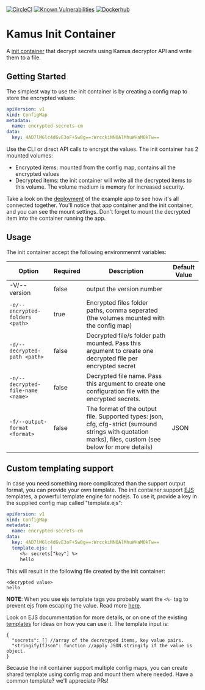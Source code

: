 [![CircleCI](https://circleci.com/gh/Soluto/kamus.svg?style=svg)](https://circleci.com/gh/Soluto/kamus) [![Known Vulnerabilities](https://snyk.io/test/github/soluto/kamus/badge.svg?targetFile=init-container/package.json)](https://snyk.io/test/github/soluto/kamus) [![Dockerhub](https://images.microbadger.com/badges/image/soluto/kamus-init-container.svg)](https://microbadger.com/images/soluto/kamus-init-container "Get your own image badge on microbadger.com")
# Kamus Init Container
A [init container](https://kubernetes.io/docs/concepts/workloads/pods/init-containers/) that decrypt secrets using Kamus decryptor API and write them to a file.

## Getting Started
The simplest way to use the init container is by creating a config map to store the encrypted values:
```yaml
apiVersion: v1
kind: ConfigMap
metadata:
  name: encrypted-secrets-cm
data:
  key: 4AD7lM6lc4dGvE3oF+5w8g==:WrcckiNNOAlMhuWHaM0kTw==
```
Use the CLI or direct API calls to encrypt the values.
The init container has 2 mounted volumes:
* Encrypted items: mounted from the config map, contains all the encrypted values
* Decrypted items: the init container will write all the decrypted items to this volume. The volume medium is memory for increased security.

Take a look on the [deployment](../example/deployment-kamus/deployment.yaml) of the example app to see how it's all connected together. You'll notice that app container and the init container, and you can see the mount settings. Don't forget to mount the decrypted item into the container running the app.

## Usage
The init container accept the following environmenmt variables:

| Option                | Required       |  Description                                     | Default Value |
| -------------------   | ------------   |  ----------------------------------------------- | ------------- |
| -V/--version          |   false        |   output the version number                |               |
| `-e/--encrypted-folders <path>`          |   true        |   Encrypted files folder paths, comma seperated (the volumes mounted with the config map)               |               |
| `-d/--decrypted-path <path>`          |   false        |   Decrypted file/s folder path mounted. Pass this argument to create one decrypted file per encrypted secret              |               |
| `-n/--decrypted-file-name <name>`          |   false        |   Decrypted file name. Pass this argument to create one configuration file with the encrypted secrets.             |               |
| `-f/--output-format <format>`          |   false        |  The format of the output file. Supported types: json, cfg, cfg-strict (surround strings with quotation marks), files, custom (see below for more details)           |         JSON      |

## Custom templating support
In case you need something more complicated than the support output format, you can provide your own template.
The init container support [EJS](http://ejs.co/) templates, a powerful template engine for nodejs.
To use it, provide a key in the supplied config map called "template.ejs":
```yaml
apiVersion: v1
kind: ConfigMap
metadata:
  name: encrypted-secrets-cm
data:
  key: 4AD7lM6lc4dGvE3oF+5w8g==:WrcckiNNOAlMhuWHaM0kTw==
  template.ejs: |
     <%- secrets["key"] %>
     hello
```

This will result in the following file created by the init container:
```
<decrypted value>
hello
```
__NOTE__: When you use ejs template tags you probably want the `<%-` tag to prevent ejs from escaping the value. Read more [here](https://github.com/mde/ejs#tags).

Look on EJS docummentation for more details, or on one of the existing [templates](https://github.com/Soluto/kamus/tree/master/init-container/templates) for ideas on how you can use it. The template input is:
```
{
  "secrets": [] //array of the decretyped items, key value pairs.
  "stringifyIfJson": function //apply JSON.stringify if the value is object.
}
```

Because the init container support multiple config maps, you can create shared template using config map and mount them where needed. Have a common template? we'll appreciate PRs! 
